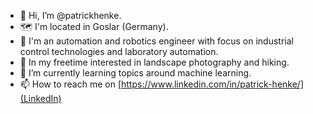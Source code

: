- 👋 Hi, I’m @patrickhenke.
- 🗺 I'm located in Goslar (Germany).
- 🤖 I'm an automation and robotics engineer with focus on industrial control technologies and laboratory automation.
- 👀 In my freetime interested in landscape photography and hiking.
- 🌱 I’m currently learning topics around machine learning.
- 📫 How to reach me on [https://www.linkedin.com/in/patrick-henke/](LinkedIn)

<!---
patrickhenke/patrickhenke is a ✨ special ✨ repository because its `README.md` (this file) appears on your GitHub profile.
You can click the Preview link to take a look at your changes.
--->
